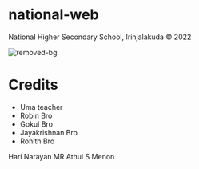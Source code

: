 # national-web
National Higher Secondary School, Irinjalakuda © 2022 

![removed-bg](https://user-images.githubusercontent.com/97329430/150669191-d4b0e78a-ff12-4c5f-bde8-b15f873a997d.png)

# Credits
* Uma teacher
* Robin Bro
* Gokul Bro
* Jayakrishnan Bro
* Rohith Bro

Hari Narayan MR
Athul S Menon
